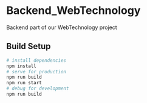 # Backend_WebTechnology
Backend part of our WebTechnology project

## Build Setup

``` bash
# install dependencies
npm install
# serve for production
npm run build
npm run start
# debug for development
npm run build
```